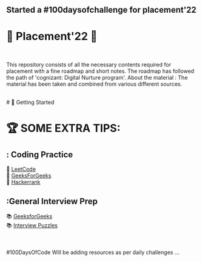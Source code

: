 ## Started a #100daysofchallenge for placement'22 

 # :gift: Placement'22 :gift:
<br>

This repository consists of all the necessary contents required for placement with a fine roadmap and short notes. The roadmap has followed the path of 'cognizant: Digital Nurture program'. 
About the material : The material has been taken and combined from various different sources.
 
<br>
# 🚀 Getting Started
<br>



# 🏆 SOME EXTRA TIPS:
 
## : Coding Practice
📒 [LeetCode](https://leetcode.com/)\
📒 [GeeksForGeeks](https://practice.geeksforgeeks.org/explore/?page=1)\
📒 [Hackerrank](https://www.hackerrank.com/)

## :General Interview Prep
📚 [GeeksforGeeks](https://www.geeksforgeeks.org/) \
📚 [Interview Puzzles](https://www.geeksforgeeks.org/category/puzzles/)

 <br><br>
#100DaysOfCode
Will be adding resources as per daily challenges ...
